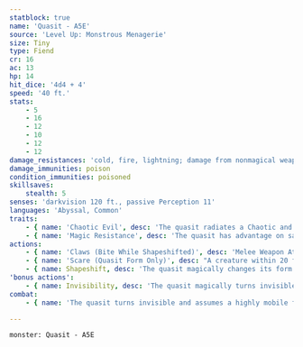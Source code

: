 ```yaml
---
statblock: true
name: 'Quasit - A5E'
source: 'Level Up: Monstrous Menagerie'
size: Tiny
type: Fiend
cr: 16
ac: 13
hp: 14
hit_dice: '4d4 + 4'
speed: '40 ft.'
stats:
    - 5
    - 16
    - 12
    - 10
    - 12
    - 12
damage_resistances: 'cold, fire, lightning; damage from nonmagical weapons'
damage_immunities: poison
condition_immunities: poisoned
skillsaves:
    stealth: 5
senses: 'darkvision 120 ft., passive Perception 11'
languages: 'Abyssal, Common'
traits:
    - { name: 'Chaotic Evil', desc: 'The quasit radiates a Chaotic and Evil aura.' }
    - { name: 'Magic Resistance', desc: 'The quasit has advantage on saving throws against spells and magical effects.' }
actions:
    - { name: 'Claws (Bite While Shapeshifted)', desc: 'Melee Weapon Attack: +5 to hit, reach 5 ft., one target. Hit: 5 (1d4 + 3) piercing damage, and the target makes a DC 11 Constitution saving throw, becoming poisoned for 1 minute on a failure. The creature can repeat the saving throw at the end of each of its turns, ending the effect on a success.' }
    - { name: 'Scare (Quasit Form Only)', desc: "A creature within 20 feet that can see the quasit makes a DC 11 Wisdom saving throw. On a failure, it is frightened for 1 minute. The creature can repeat the saving throw at the end of each of its turns, ending the effect on a success. If a creature makes its saving throw or the condition ends for it, it is immune to any quasit's Scare for the next 24 hours." }
    - { name: Shapeshift, desc: 'The quasit magically changes its form into a bat (speed 10 ft., fly 40 ft.), centipede (40 ft., climb 40 ft.), or toad (40 ft., swim 40 ft.), or back into its true form. Its statistics are the same in each form except for its movement speeds. Equipment it is carrying is not transformed. It reverts to its true form if it dies.' }
'bonus actions':
    - { name: Invisibility, desc: 'The quasit magically turns invisible, along with any equipment it carries. This invisibility ends if the quasit makes an attack, falls unconscious, or dismisses the effect.' }
combat:
    - { name: 'The quasit turns invisible and assumes a highly mobile form (usually a bat)', desc: 'It then uses Scare or attacks with its claws or bite before turning invisible again as a bonus action. It then moves as far away from its enemies as it can. It might spend some turns hiding without attacking at all. It changes targets and tactics frequently, since it can be killed easily if it becomes too predictable. If it takes damage, it hides invisibly until it recovers from its wounds.' }

---
```

```statblock
monster: Quasit - A5E
```

